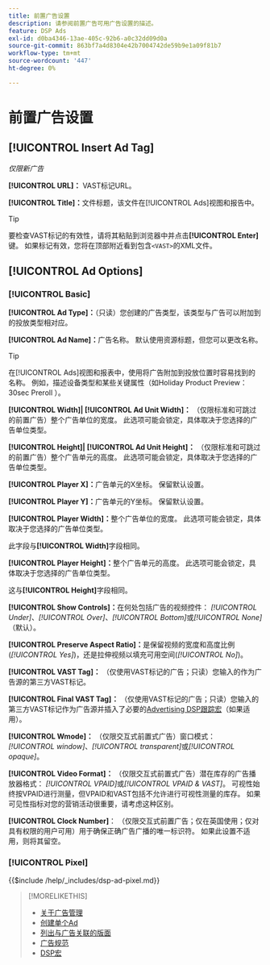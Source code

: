 ```yaml
---
title: 前置广告设置
description: 请参阅前置广告可用广告设置的描述。
feature: DSP Ads
exl-id: d0ba4346-13ae-405c-92b6-a0c32dd09d0a
source-git-commit: 863bf7a4d8304e42b7004742de59b9e1a09f81b7
workflow-type: tm+mt
source-wordcount: '447'
ht-degree: 0%

---
```


# 前置广告设置

## [!UICONTROL Insert Ad Tag]

*仅限新广告*

**[!UICONTROL URL]：** VAST标记URL。

**[!UICONTROL Title]：**&#x200B;文件标题，该文件在[!UICONTROL Ads]视图和报告中。

>[!TIP]
>
> 要检查VAST标记的有效性，请将其粘贴到浏览器中并点击&#x200B;**[!UICONTROL Enter]**&#x200B;键。 如果标记有效，您将在顶部附近看到包含`<VAST>`的XML文件。

## [!UICONTROL Ad Options]

### [!UICONTROL Basic]

**[!UICONTROL Ad Type]：**（只读）您创建的广告类型，该类型与广告可以附加到的投放类型相对应。

**[!UICONTROL Ad Name]：**&#x200B;广告名称。 默认使用资源标题，但您可以更改名称。

>[!TIP]
>
> 在[!UICONTROL Ads]视图和报表中，使用将广告附加到投放位置时容易找到的名称。 例如，描述设备类型和某些关键属性（如Holiday Product Preview： 30sec Preroll ）。

**[!UICONTROL Width]| [!UICONTROL Ad Unit Width]：** （仅限标准和可跳过的前置广告）整个广告单位的宽度。 此选项可能会锁定，具体取决于您选择的广告单位类型。

**[!UICONTROL Height]| [!UICONTROL Ad Unit Height]：** （仅限标准和可跳过的前置广告）整个广告单元的高度。 此选项可能会锁定，具体取决于您选择的广告单位类型。

**[!UICONTROL Player X]：**&#x200B;广告单元的X坐标。 保留默认设置。

**[!UICONTROL Player Y]：**&#x200B;广告单元的Y坐标。 保留默认设置。

**[!UICONTROL Player Width]：**&#x200B;整个广告单位的宽度。 此选项可能会锁定，具体取决于您选择的广告单位类型。

此字段与&#x200B;**[!UICONTROL Width]**&#x200B;字段相同。

**[!UICONTROL Player Height]：**&#x200B;整个广告单元的高度。 此选项可能会锁定，具体取决于您选择的广告单位类型。

这与&#x200B;**[!UICONTROL Height]**&#x200B;字段相同。

**[!UICONTROL Show Controls]：**&#x200B;在何处包括广告的视频控件： *[!UICONTROL Under]*、*[!UICONTROL Over]*、*[!UICONTROL Bottom]*&#x200B;或&#x200B;*[!UICONTROL None]*（默认）。

**[!UICONTROL Preserve Aspect Ratio]：**&#x200B;是保留视频的宽度和高度比例(*[!UICONTROL Yes]*)，还是拉伸视频以填充可用空间(*[!UICONTROL No]*)。

**[!UICONTROL VAST Tag]：** （仅使用VAST标记的广告；只读）您输入的作为广告源的第三方VAST标记。

**[!UICONTROL Final VAST Tag]：** （仅使用VAST标记的广告；只读）您输入的第三方VAST标记作为广告源并插入了必要的[Advertising DSP跟踪宏](/help/dsp/campaign-management/macros.md)（如果适用）。

**[!UICONTROL Wmode]：** （仅限交互式前置式广告）窗口模式： *[!UICONTROL window]*、*[!UICONTROL transparent]*&#x200B;或&#x200B;*[!UICONTROL opaque]*。

**[!UICONTROL Video Format]：** （仅限交互式前置式广告）潜在库存的广告播放器格式： *[!UICONTROL VPAID]*&#x200B;或&#x200B;*[!UICONTROL VPAID & VAST]*。 可视性始终按VPAID进行测量，但VPAID和VAST包括不允许进行可视性测量的库存。 如果可见性指标对您的营销活动很重要，请考虑这种区别。

**[!UICONTROL Clock Number]**： （仅限交互式前置广告；仅在英国使用；仅对具有权限的用户可用）用于确保正确广告广播的唯一标识符。 如果此设置不适用，则将其留空。

### [!UICONTROL Pixel]

<!-- **[!UICONTROL Pixel]:** -->

{{$include /help/_includes/dsp-ad-pixel.md}}

>[!MORELIKETHIS]
>
>* [关于广告管理](ad-about.md)
>* [创建单个Ad](ad-create.md)
>* [列出与广告关联的版面](/help/dsp/campaign-management/ads/ad-list-placements.md)
>* [广告规范](ad-specs.md)
>* [DSP宏](/help/dsp/campaign-management/macros.md)
